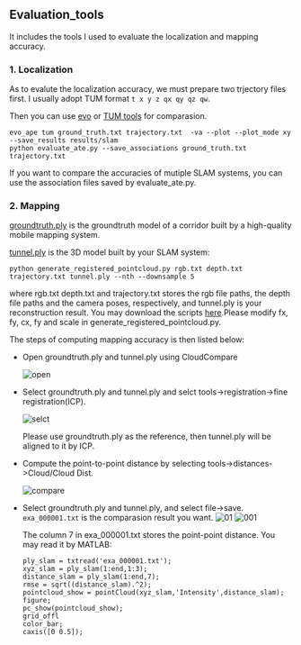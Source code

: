 ## Evaluation_tools

It includes the tools I used to evaluate the localization and mapping accuracy.

### 1. Localization

As to evalute the localization accuracy, we must prepare two trjectory files first. I usually adopt TUM format `t x y z qx qy qz qw`.

Then you can use [evo](https://github.com/MichaelGrupp/evo) or [TUM tools](https://vision.in.tum.de/data/datasets/rgbd-dataset/tools#evaluation) for comparasion.
```
evo_ape tum ground_truth.txt trajectory.txt  -va --plot --plot_mode xy --save_results results/slam
python evaluate_ate.py --save_associations ground_truth.txt trajectory.txt 
```
If you want to compare the accuracies of mutiple SLAM systems, you can use the association files saved by evaluate_ate.py.

### 2. Mapping

[groundtruth.ply](https://drive.google.com/file/d/15dDPVI8OuOI7BbBYdWX8hMvWcr0gX1Ls/view?usp=sharing) is the groundtruth model of a corridor built by a high-quality mobile mapping system. 

[tunnel.ply](https://drive.google.com/file/d/14PyJte9iM7PzARfpxeJgWwwecyZUaFOB/view?usp=sharing) is the 3D model built by your SLAM system:
```
python generate_registered_pointcloud.py rgb.txt depth.txt trajectory.txt tunnel.ply --nth --downsample 5
```
where rgb.txt depth.txt and trajectory.txt stores the rgb file paths, the depth file paths and the camera poses, respectively, and tunnel.ply is your reconstruction result. You may download the scripts [here](https://github.com/zouyajing/PhD_document_for_navlab/tree/main/scripts).Please modify fx, fy, cx, fy and scale in generate_registered_pointcloud.py.

The steps of computing mapping accuracy is then listed below:
* Open groundtruth.ply and tunnel.ply using CloudCompare

  ![open](https://github.com/zouyajing/PhD_document_for_navlab/blob/main/imgs/open.png)

* Select groundtruth.ply and tunnel.ply and selct tools->registration->fine registration(ICP). 
  
  ![selct](https://github.com/zouyajing/PhD_document_for_navlab/blob/main/imgs/ICP.png)

  Please use groundtruth.ply as the reference, then tunnel.ply will be aligned to it by ICP.

* Compute the point-to-point distance by selecting tools->distances->Cloud/Cloud Dist.

  ![compare](https://github.com/zouyajing/PhD_document_for_navlab/blob/main/imgs/compare.png)
  
* Select groundtruth.ply and tunnel.ply, and select file->save. `exa_000001.txt` is the comparasion result you want.
  ![01](https://github.com/zouyajing/PhD_document_for_navlab/blob/main/imgs/ex_0001.png)
  ![001](https://github.com/zouyajing/PhD_document_for_navlab/blob/main/imgs/ex_00001.png)
  
  The column 7 in exa_000001.txt stores the point-point distance. You may read it by MATLAB:
  ```
  ply_slam = txtread('exa_000001.txt');
  xyz_slam = ply_slam(1:end,1:3);
  distance_slam = ply_slam(1:end,7);
  rmse = sqrt((distance_slam).^2);
  pointcloud_show = pointCloud(xyz_slam,'Intensity',distance_slam);
  figure;
  pc_show(pointcloud_show);
  grid_offl
  color_bar;
  caxis([0 0.5]);
  ```


